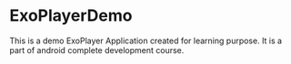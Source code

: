 # ExoPlayerDemo
This is a demo ExoPlayer Application created for learning purpose.
It is a part of android complete development course. 
